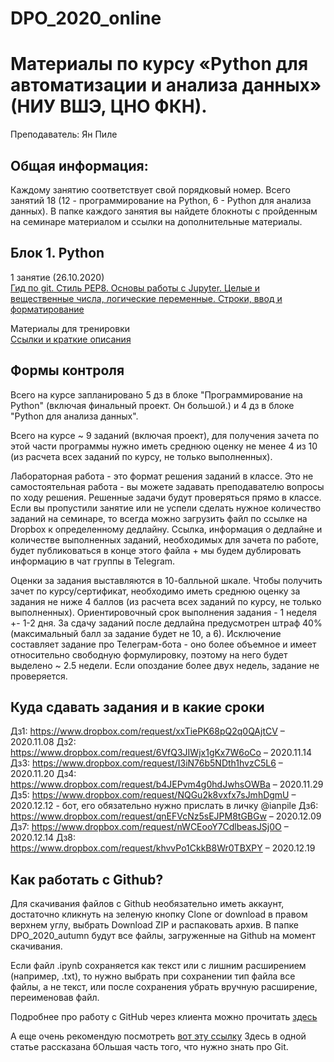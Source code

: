 # DPO_2020_online

# Материалы по курсу «Python для автоматизации и анализа данных» (НИУ ВШЭ, ЦНО ФКН).

Преподаватель: Ян Пиле

## Общая информация:
Каждому занятию соответствует свой порядковый номер. Всего занятий 18 (12 - программирование на Python, 6 - Python для анализа данных). В папке каждого занятия вы найдете блокноты с пройденным на семинаре материалом и ссылки на дополнительные материалы.

## Блок 1. Python

1 занятие (26.10.2020)  
[Гид по git. Стиль PEP8. Основы работы с Jupyter. Целые и вещественные числа, логические переменные. Строки, ввод и форматирование](https://github.com/pileyan/DPO_2020_online/tree/master/lect1)

Материалы для тренировки  
[Ссылки и краткие описания](https://github.com/rogovich/2020_DPO_PythonProg/blob/master/dopmaterialy.md)


## Формы контроля
Всего на курсе запланировано 5 дз в блоке "Программирование на Python" (включая финальный проект. Он большой.) и 4 дз в блоке "Python для анализа данных".

Всего на курсе ~ 9 заданий (включая проект), для получения зачета по этой части программы нужно иметь среднюю оценку не менее 4 из 10 (из расчета всех заданий по курсу, не только выполненных).

Лабораторная работа - это формат решения заданий в классе. Это не самостоятельная работа - вы можете задавать преподавателю вопросы по ходу решения. Решенные задачи будут проверяться прямо в классе. Если вы пропустили занятие или не успели сделать нужное количество заданий на семинаре, то всегда можно загрузить файл по ссылке на Dropbox к определенному дедлайну. Ссылка, информация о дедлайне и количестве выполненных заданий, необходимых для зачета по работе, будет публиковаться в конце этого файла + мы будем дублировать информацию в чат группы в Telegram.

Оценки за задания выставляются в 10-балльной шкале. Чтобы получить зачет по курсу/сертификат, необходимо иметь среднюю оценку за задания не ниже 4 баллов (из расчета всех заданий по курсу, не только выполненных). Ориентировочный срок выполнения задания - 1 неделя +- 1-2 дня. 
За сдачу заданий после дедлайна предусмотрен штраф 40% (максимальный балл за задание будет не 10, а 6). Исключение составляет задание про Телеграм-бота - оно более объемное и имеет относительно свободную формулировку, поэтому на него будет выделено ~ 2.5 недели. 
Если опоздание более двух недель, задание не проверяется.

## Куда сдавать задания и в какие сроки
Дз1: https://www.dropbox.com/request/xxTiePK68pQ2q0QAjtCV  – 2020.11.08
Дз2: https://www.dropbox.com/request/6VfQ3JIWjx1gKx7W6oCo  – 2020.11.14
Дз3: https://www.dropbox.com/request/I3iN76b5NDth1hvzC5L6  – 2020.11.20
Дз4: https://www.dropbox.com/request/b4JEPvm4g0hdJwhsOWBa  – 2020.11.29
Дз5: https://www.dropbox.com/request/NQGu2k8vxfx7sJmhDgmU  – 2020.12.12 - бот, его обязательно нужно прислать в личку @ianpile
Дз6: https://www.dropbox.com/request/qnEFVcNz5sEJPM8tGBGw  – 2020.12.09
Дз7: https://www.dropbox.com/request/nWCEooY7CdlbeasJSj0O  – 2020.12.14
Дз8: https://www.dropbox.com/request/khvvPo1CkkB8Wr0TBXPY  – 2020.12.19

## Как работать с Github?
Для скачивания файлов с Github необязательно иметь аккаунт, достаточно кликнуть на зеленую кнопку Clone or download в правом верхнем углу, выбрать Download ZIP и распаковать архив. В папке DPO_2020_autumn будут все файлы, загруженные на Github на момент скачивания.

Если файл .ipynb сохраняется как текст или с лишним расширением (например, .txt), то нужно выбрать при сохранении тип файла все файлы, 
а не текст, или после сохранения убрать вручную расширение, переименовав файл.

Подробнее про работу с GitHub через клиента можно прочитать [здесь](https://github.com/pileyan/DPO_2020_autumn/blob/master/lect1/2020_DPO_1_0_git.ipynb)

А еще очень рекомендую посмотреть [вот эту ссылку](https://towardsdatascience.com/getting-started-with-git-and-github-6fcd0f2d4ac6)
Здесь в одной статье рассказана бОльшая часть того, что нужно знать про Git.
